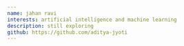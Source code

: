 ```yaml
---
name: jahan ravi
interests: artificial intelligence and machine learning
description: still exploring
github: https://github.com/aditya-jyoti
---
```

